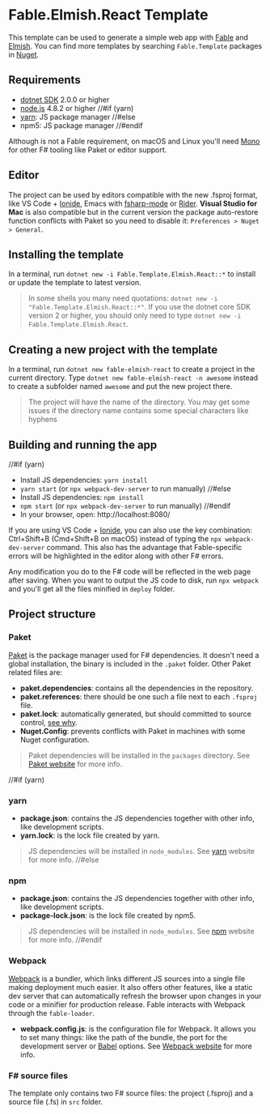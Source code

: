 # Fable.Elmish.React Template

This template can be used to generate a simple web app with [Fable](http://fable.io/) and [Elmish](https://fable-elmish.github.io/).
You can find more templates by searching `Fable.Template` packages in [Nuget](https://www.nuget.org).

## Requirements

* [dotnet SDK](https://www.microsoft.com/net/download/core) 2.0.0 or higher
* [node.js](https://nodejs.org) 4.8.2 or higher
//#if (yarn)
* [yarn](https://yarnpkg.com): JS package manager
//#else
* npm5: JS package manager
//#endif

Although is not a Fable requirement, on macOS and Linux you'll need [Mono](http://www.mono-project.com/) for other F# tooling like Paket or editor support.

## Editor

The project can be used by editors compatible with the new .fsproj format, like VS Code + [Ionide](http://ionide.io/), Emacs with [fsharp-mode](https://github.com/fsharp/emacs-fsharp-mode) or [Rider](https://www.jetbrains.com/rider/). **Visual Studio for Mac** is also compatible but in the current version the package auto-restore function conflicts with Paket so you need to disable it: `Preferences > Nuget > General`.

## Installing the template

In a terminal, run `dotnet new -i Fable.Template.Elmish.React::*` to install or update the template to latest version.

> In some shells you many need quotations: `dotnet new -i "Fable.Template.Elmish.React::*"`. If you use the dotnet core SDK version 2 or higher, you should only need to type `dotnet new -i Fable.Template.Elmish.React`.

## Creating a new project with the template

In a terminal, run `dotnet new fable-elmish-react` to create a project in the current directory. Type `dotnet new fable-elmish-react -n awesome` instead to create a subfolder named `awesome` and put the new project there.

> The project will have the name of the directory. You may get some issues if the directory name contains some special characters like hyphens

## Building and running the app

//#if (yarn)
* Install JS dependencies: `yarn install`
* `yarn start` (or `npx webpack-dev-server` to run manually)
//#else
* Install JS dependencies: `npm install`
* `npm start` (or `npx webpack-dev-server` to run manually)
//#endif
* In your browser, open: http://localhost:8080/

If you are using VS Code + [Ionide](http://ionide.io/), you can also use the key combination: Ctrl+Shift+B (Cmd+Shift+B on macOS) instead of typing the `npx webpack-dev-server` command. This also has the advantage that Fable-specific errors will be highlighted in the editor along with other F# errors.

Any modification you do to the F# code will be reflected in the web page after saving. When you want to output the JS code to disk, run `npx webpack` and you'll get all the files minified in `deploy` folder.

## Project structure

### Paket

[Paket](https://fsprojects.github.io/Paket/) is the package manager used for F# dependencies. It doesn't need a global installation, the binary is included in the `.paket` folder. Other Paket related files are:

- **paket.dependencies**: contains all the dependencies in the repository.
- **paket.references**: there should be one such a file next to each `.fsproj` file.
- **paket.lock**: automatically generated, but should committed to source control, [see why](https://fsprojects.github.io/Paket/faq.html#Why-should-I-commit-the-lock-file).
- **Nuget.Config**: prevents conflicts with Paket in machines with some Nuget configuration.

> Paket dependencies will be installed in the `packages` directory. See [Paket website](https://fsprojects.github.io/Paket/) for more info.

//#if (yarn)
### yarn

- **package.json**: contains the JS dependencies together with other info, like development scripts.
- **yarn.lock**: is the lock file created by yarn.

> JS dependencies will be installed in `node_modules`. See [yarn](https://yarnpkg.com) website for more info.
//#else
### npm

- **package.json**: contains the JS dependencies together with other info, like development scripts.
- **package-lock.json**: is the lock file created by npm5.

> JS dependencies will be installed in `node_modules`. See [npm](https://www.npmjs.com/) website for more info.
//#endif

### Webpack

[Webpack](https://webpack.js.org) is a bundler, which links different JS sources into a single file making deployment much easier. It also offers other features, like a static dev server that can automatically refresh the browser upon changes in your code or a minifier for production release. Fable interacts with Webpack through the `fable-loader`.

- **webpack.config.js**: is the configuration file for Webpack. It allows you to set many things: like the path of the bundle, the port for the development server or [Babel](https://babeljs.io/) options. See [Webpack website](https://webpack.js.org) for more info.

### F# source files

The template only contains two F# source files: the project (.fsproj) and a source file (.fs) in `src` folder.
